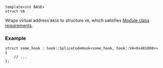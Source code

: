 
```
template<int BASE>
struct VA
```

Wraps virtual address `BASE` to structure `VA`, which satisfies [Module class requirements](ModuleClassReq.md).

### Example ###
```
struct some_hook : hook::SpliceCodeHook<some_hook, hook::VA<0x401000>>
{
    // ...
};
```